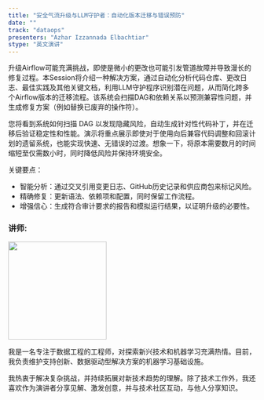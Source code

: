 ```yaml
---
title: "安全气流升级与LLM守护者：自动化版本迁移与错误预防"
date: ""
track: "dataops"
presenters: "Azhar Izzannada Elbachtiar"
stype: "英文演讲"
--- 
```


升级Airflow可能充满挑战，即使是微小的更改也可能引发管道故障并导致漫长的修复过程。本Session将介绍一种解决方案，通过自动化分析代码仓库、更改日志、最佳实践及其他关键文档，利用LLM守护程序识别潜在问题，从而简化跨多个Airflow版本的迁移流程。该系统会扫描DAG和依赖关系以预测兼容性问题，并生成修复方案（例如替换已废弃的操作符）。

您将看到系统如何扫描 DAG 以发现隐藏风险，自动生成针对性代码补丁，并在迁移后验证稳定性和性能。演示将重点展示即使对于使用向后兼容代码调整和回滚计划的遗留系统，也能实现快速、无错误的过渡。想象一下，将原本需要数月的时间缩短至仅需数小时，同时降低风险并保持环境安全。  

关键要点：
- 智能分析：通过交叉引用变更日志、GitHub历史记录和供应商包来标记风险。
- 精确修复：更新语法、依赖项和配置，同时保留工作流程。
- 增强信心：生成符合审计要求的报告和模拟运行结果，以证明升级的必要性。

### 讲师:

<img src="https://sessionize.com/image/ecc3-400o400o1-hKUcGLGcQw4KXhK3RVPwa2.jpg" width="200" /><br/>

我是一名专注于数据工程的工程师，对探索新兴技术和机器学习充满热情。目前，我负责维护支持创新、数据驱动型解决方案的机器学习基础设施。

我热衷于解决复杂挑战，并持续拓展对新技术趋势的理解。除了技术工作外，我还喜欢作为演讲者分享见解、激发创意，并与技术社区互动，与他人分享知识。